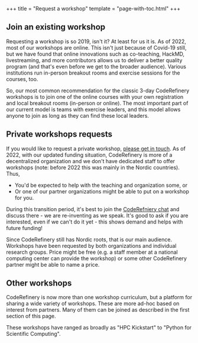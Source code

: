 +++
title = "Request a workshop"
template = "page-with-toc.html"
+++

## Join an existing workshop

Requesting a workshop is so 2019, isn't it?  At least for us it is.
As of 2022, most of our workshops are online.  This isn't just because
of Covid-19 still, but we have found that online innovations such as
co-teaching, HackMD, livestreaming, and more contributors allows us to
deliver a better quality program (and that's even before we get to the
broader audience).  Various institutions run in-person breakout rooms
and exercise sessions for the courses, too.

So, our most common recommendation for the classic 3-day CodeRefinery
workshops is to join one of the online courses with your own
registration and local breakout rooms (in-person or online).  The most
important part of our current model is teams with exercise leaders,
and this model allows anyone to join as long as they can find these
local leaders.



## Private workshops requests

If you would like to request a private workshop, [please get in
touch](/organization/contact/).  As of 2022, with our updated funding
situation, CodeRefinery is more of a decentralized organization and we
don't have dedicated staff to offer workshops (note: before 2022 this
was mainly in the Nordic countries).  Thus,

- You'd be expected to help with the teaching and organization some,
  or
- Or one of our partner organizations might be able to put on a
  workshop for you.

During this transition period, it's best to join the [CodeRefniery
chat](https://coderefinery.zulipchat.com/) and discuss there - we are
re-inventing as we speak.  It's good to ask if you are interested,
even if we can't do it yet - this shows demand and helps with future
funding!

Since CodeRefinery still has Nordic roots, that is our main audience.
Workshops have been requested by both organizations and individual
research groups.  Price might be free (e.g. a staff member at a
national computing center can provide the workshop) or some other
CodeRefinery partner might be able to name a price.



## Other workshops

CodeRefinery is now more than one workshop curriculum, but a platform
for sharing a wide variety of workshops.  These are more ad-hoc based
on interest from partners.  Many of them can be joined as described in
the first section of this page.

These workshops have ranged as broadly as "HPC Kickstart" to "Python
for Scientific Computing".
